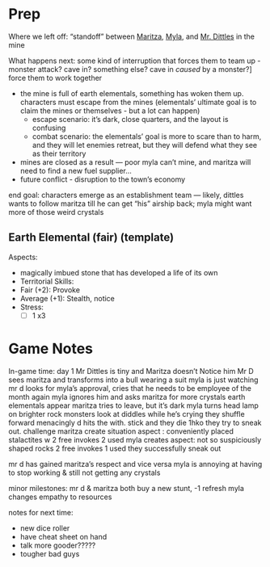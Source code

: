 # Prep
Where we left off: “standoff” between [Maritza](../../Player%20Characters/Maritza%20Reddington.md), [Myla](../../Player%20Characters/Myla.md), and [Mr. Dittles](../../Player%20Characters/Mr.%20Dittles.md) in the mine

What happens next: some kind of interruption that forces them to team up - monster attack? cave in? something else? cave in *caused* by a monster?] force them to work together 
- the mine is full of earth elementals, something has woken them up. characters must escape from the mines (elementals’ ultimate goal is to claim the mines or themselves - but a lot can happen)
	- escape scenario: it’s dark, close quarters, and the layout is confusing 
	- combat scenario: the elementals’ goal is more to scare than to harm, and they will let enemies retreat, but they will defend what they see as their territory
- mines are closed as a result — poor myla can’t mine, and maritza will need to find a new fuel supplier…
- future conflict - disruption to the town’s economy 


end goal: characters emerge as an establishment team — likely, dittles wants to follow maritza till he can get “his” airship back; myla might want more of those weird crystals 

## Earth Elemental (fair) (template)
Aspects:
- magically imbued stone that has developed a life of its own 
- Territorial 
Skills:
- Fair (+2): Provoke
- Average (+1): Stealth, notice
- Stress: 
	- [ ] 1
x3 
# Game Notes

In-game time: day 1 
Mr Dittles is tiny and Maritza doesn’t Notice him
Mr D sees maritza and transforms into a bull wearing a suit 
myla is just watching
mr d looks for myla’s approval, cries that he needs to be employee of the month again
myla ignores him and asks maritza for more crystals 
earth elementals appear
maritza tries to leave, but it’s dark
myla turns head lamp on brighter 
rock monsters look at diddles while he’s crying
they shuffle forward menacingly 
d hits the with. stick and they die 1hko
they try to sneak out. challenge 
maritza create situation aspect : conveniently placed stalactites w 2 free invokes 2 used
myla creates aspect: not so suspiciously shaped rocks 2 free invokes 1 used
they successfully sneak out 

mr d has gained maritza’s respect and vice versa
myla is annoying at having to stop working & still not getting any crystals 

minor milestones: mr d & maritza both buy a new stunt, -1 refresh
myla changes empathy to resources 

notes for next time: 
- new dice roller
- have cheat sheet on hand
- talk more gooder?????
- tougher bad guys